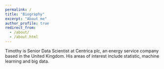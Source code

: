 ```yaml
---
permalink: /
title: "Biography"
excerpt: "About me"
author_profile: true
redirect_from: 
  - /about/
  - /about.html
---
```


Timothy is Senior Data Scientist at Centrica plc, an energy service company based in the United Kingdom. His areas of interest include statistic, machine learning and big data. 
